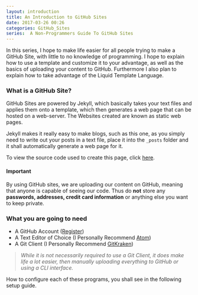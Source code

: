 ```yaml
---
layout: introduction
title: An Introduction to GitHub Sites
date: 2017-03-26 00:26
categories: GitHub_Sites
series:  A Non-Programmers Guide To GitHub Sites
---
```


In this series, I hope to make life easier for all people trying to make a GitHub Site, with little to no knowledge of programming. I hope to explain how to use a template and customize it to your advantage, as well as the basics of uploading your content to GitHub. Furthermore I also plan to explain how to take advantage of the Liquid Template Language.  


### What is a GitHub Site?
GitHub Sites are powered by Jekyll, which basically takes your text files and applies them onto a template, which then generates a web page that can be hosted on a web-server. The Websites created are known as static web pages.

Jekyll makes it really easy to make blogs, such as this one, as you simply need to write out your posts in a text file, place it into the `_posts` folder and it shall automatically generate a web page for it.

To view the source code used to create this page, click [here](https://raw.githubusercontent.com/Aevyz/aevyz.github.io/master/_posts/_posts/2017-03-25-GS-For-Non-Programmers.md).

#### Important
By using GitHub sites, we are uploading our content on GitHub, meaning that anyone is capable of seeing our code. Thus do **not** store any **passwords, addresses, credit card information** or anything else you want to keep private.

### What you are going to need
* A GitHub Account ([Register](https://github.com/join?source=header-home))
* A Text Editor of Choice (I Personally Recommend [Atom](https://atom.io/))
* A Git Client (I Personally Recommend [GitKraken](https://www.gitkraken.com/))


>_While it is not necessarily required to use a Git Client, it does make life a lot easier, then manually uploading everything to GitHub or using a CLI interface._

How to configure each of these programs, you shall see in the following setup guide.
